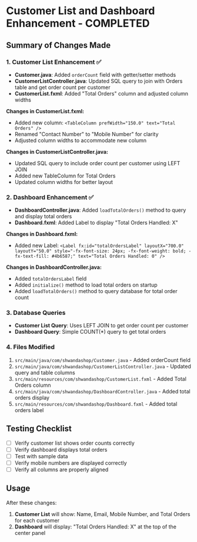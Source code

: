 # Customer List and Dashboard Enhancement - COMPLETED

## Summary of Changes Made

### 1. Customer List Enhancement ✅
- **Customer.java**: Added `orderCount` field with getter/setter methods
- **CustomerListController.java**: Updated SQL query to join with Orders table and get order count per customer
- **CustomerList.fxml**: Added "Total Orders" column and adjusted column widths

**Changes in CustomerList.fxml:**
- Added new column: `<TableColumn prefWidth="150.0" text="Total Orders" />`
- Renamed "Contact Number" to "Mobile Number" for clarity
- Adjusted column widths to accommodate new column

**Changes in CustomerListController.java:**
- Updated SQL query to include order count per customer using LEFT JOIN
- Added new TableColumn for Total Orders
- Updated column widths for better layout

### 2. Dashboard Enhancement ✅
- **DashboardController.java**: Added `loadTotalOrders()` method to query and display total orders
- **Dashboard.fxml**: Added Label to display "Total Orders Handled: X"

**Changes in Dashboard.fxml:**
- Added new Label: `<Label fx:id="totalOrdersLabel" layoutX="700.0" layoutY="50.0" style="-fx-font-size: 24px; -fx-font-weight: bold; -fx-text-fill: #4b6587;" text="Total Orders Handled: 0" />`

**Changes in DashboardController.java:**
- Added `totalOrdersLabel` field
- Added `initialize()` method to load total orders on startup
- Added `loadTotalOrders()` method to query database for total order count

### 3. Database Queries
- **Customer List Query**: Uses LEFT JOIN to get order count per customer
- **Dashboard Query**: Simple COUNT(*) query to get total orders

### 4. Files Modified
1. `src/main/java/com/shwandashop/Customer.java` - Added orderCount field
2. `src/main/java/com/shwandashop/CustomerListController.java` - Updated query and table columns
3. `src/main/resources/com/shwandashop/CustomerList.fxml` - Added Total Orders column
4. `src/main/java/com/shwandashop/DashboardController.java` - Added total orders display
5. `src/main/resources/com/shwandashop/Dashboard.fxml` - Added total orders label

## Testing Checklist
- [ ] Verify customer list shows order counts correctly
- [ ] Verify dashboard displays total orders
- [ ] Test with sample data
- [ ] Verify mobile numbers are displayed correctly
- [ ] Verify all columns are properly aligned

## Usage
After these changes:
1. **Customer List** will show: Name, Email, Mobile Number, and Total Orders for each customer
2. **Dashboard** will display: "Total Orders Handled: X" at the top of the center panel
